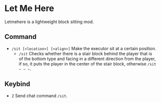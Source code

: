 # Let Me Here

Letmehere is a lightweight block sitting mod.

## Command

- `/sit [<location>] [<align>]` Make the executor sit at a certain position.
  - `/sit` Checks whether there is a stair block behind the player that is of the bottom type and facing in a different direction from the player, if so, it puts the player in the center of the stair block, otherwise `/sit ~ ~ ~`.

## Keybind

- `Z` Send chat command `/sit`.
